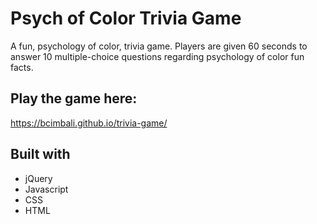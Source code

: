 # Psych of Color Trivia Game
A fun, psychology of color, trivia game.  Players are given 60 seconds to answer 10 multiple-choice questions regarding psychology of color fun facts.

## Play the game here:

https://bcimbali.github.io/trivia-game/

## Built with

- jQuery
- Javascript
- CSS
- HTML
